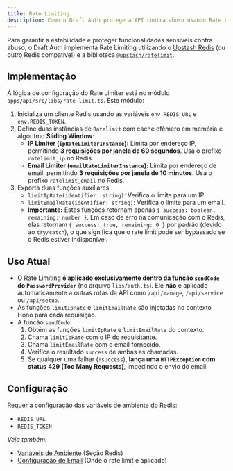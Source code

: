 ```yaml
---
title: Rate Limiting
description: Como o Draft Auth protege a API contra abuso usando Rate Limiting com Upstash Redis.
---
```


Para garantir a estabilidade e proteger funcionalidades sensíveis contra abuso, o Draft Auth implementa Rate Limiting utilizando o [Upstash Redis](https://upstash.com/redis) (ou outro Redis compatível) e a biblioteca [`@upstash/ratelimit`](https://github.com/upstash/ratelimit).

## Implementação

A lógica de configuração do Rate Limiter está no módulo `apps/api/src/libs/rate-limit.ts`. Este módulo:

1.  Inicializa um cliente Redis usando as variáveis `env.REDIS_URL` e `env.REDIS_TOKEN`.
2.  Define duas instâncias de `Ratelimit` com cache efêmero em memória e algoritmo **Sliding Window**:
    - **IP Limiter (`ipRateLimiterInstance`):** Limita por endereço IP, permitindo **3 requisições por janela de 60 segundos**. Usa o prefixo `ratelimit_ip` no Redis.
    - **Email Limiter (`emailRateLimiterInstance`):** Limita por endereço de email, permitindo **3 requisições por janela de 10 minutos**. Usa o prefixo `ratelimit_email` no Redis.
3.  Exporta duas funções auxiliares:
    - `limitIpRate(identifier: string)`: Verifica o limite para um IP.
    - `limitEmailRate(identifier: string)`: Verifica o limite para um email.
    - **Importante:** Estas funções retornam apenas `{ success: boolean, remaining: number }`. Em caso de erro na comunicação com o Redis, elas retornam `{ success: true, remaining: 0 }` por padrão (devido ao `try/catch`), o que significa que o rate limit pode ser bypassado se o Redis estiver indisponível.

## Uso Atual

- O Rate Limiting **é aplicado exclusivamente dentro da função `sendCode` do `PasswordProvider`** (no arquivo `libs/auth.ts`). Ele **não** é aplicado automaticamente a outras rotas da API como `/api/manage`, `/api/service` ou `/api/setup`.
- As funções `limitIpRate` e `limitEmailRate` são injetadas no contexto Hono para cada requisição.
- A função `sendCode`:
  1.  Obtém as funções `limitIpRate` e `limitEmailRate` do contexto.
  2.  Chama `limitIpRate` com o IP do requisitante.
  3.  Chama `limitEmailRate` com o email fornecido.
  4.  Verifica o resultado `success` de ambas as chamadas.
  5.  Se qualquer uma falhar (`!success`), **lança uma `HTTPException` com status 429 (Too Many Requests)**, impedindo o envio do email.

## Configuração

Requer a configuração das variáveis de ambiente do Redis:

- `REDIS_URL`
- `REDIS_TOKEN`

_Veja também:_

- [Variáveis de Ambiente](/guides/environment-variables#api-appsapi) (Seção Redis)
- [Configuração de Email](/guides/email-setup) (Onde o rate limit é aplicado)
